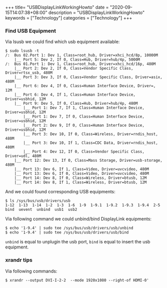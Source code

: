 +++
title= "USBDisplayLinkWorkingHowto"
date = "2020-09-15T14:07:38+08:00"
description = "USBDisplayLinkWorkingHowto"
keywords = ["Technology"]
categories = ["Technology"]
+++
### Find USB Equipment
Via lsusb we could find which usb equipment available:     

```
$ sudo lsusb -t 
/:  Bus 02.Port 1: Dev 1, Class=root_hub, Driver=xhci_hcd/8p, 10000M
    |__ Port 5: Dev 2, If 0, Class=Hub, Driver=hub/4p, 5000M
/:  Bus 01.Port 1: Dev 1, Class=root_hub, Driver=xhci_hcd/16p, 480M
    |__ Port 2: Dev 2, If 0, Class=Vendor Specific Class, Driver=rtsx_usb, 480M
    |__ Port 3: Dev 3, If 0, Class=Vendor Specific Class, Driver=asix, 480M
    |__ Port 6: Dev 4, If 0, Class=Human Interface Device, Driver=, 12M
    |__ Port 6: Dev 4, If 1, Class=Human Interface Device, Driver=usbhid, 12M
    |__ Port 9: Dev 5, If 0, Class=Hub, Driver=hub/4p, 480M
        |__ Port 1: Dev 7, If 1, Class=Human Interface Device, Driver=usbhid, 12M
        |__ Port 1: Dev 7, If 0, Class=Human Interface Device, Driver=usbhid, 12M
        |__ Port 2: Dev 9, If 0, Class=Human Interface Device, Driver=usbhid, 12M
        |__ Port 3: Dev 10, If 0, Class=Wireless, Driver=rndis_host, 480M
        |__ Port 3: Dev 10, If 1, Class=CDC Data, Driver=rndis_host, 480M
        |__ Port 4: Dev 12, If 0, Class=Vendor Specific Class, Driver=udl, 480M
    |__ Port 12: Dev 13, If 0, Class=Mass Storage, Driver=usb-storage, 480M
    |__ Port 13: Dev 6, If 1, Class=Video, Driver=uvcvideo, 480M
    |__ Port 13: Dev 6, If 0, Class=Video, Driver=uvcvideo, 480M
    |__ Port 14: Dev 8, If 0, Class=Wireless, Driver=btusb, 12M
    |__ Port 14: Dev 8, If 1, Class=Wireless, Driver=btusb, 12M
```
And we could found corresponding USB equipments:   

```
$ ls /sys/bus/usb/drivers/usb
1-12  1-13  1-14  1-2  1-3  1-6  1-9  1-9.1  1-9.2  1-9.3  1-9.4  2-5  bind  uevent  unbind  usb1  usb2
```
Via following command we could unbind/bind DisplayLink equipments:    

```
$ echo '1-9.4' | sudo tee /sys/bus/usb/drivers/usb/unbind
$ echo '1-9.4' | sudo tee /sys/bus/usb/drivers/usb/bind
```
`unbind` is equal to unplugin the usb port, `bind` is equal to insert the usb equipment.    

### xrandr tips
Via following commands:    

```
$ xrandr --output DVI-I-2-2  --mode 1920x1080 --right-of HDMI-0'
```
